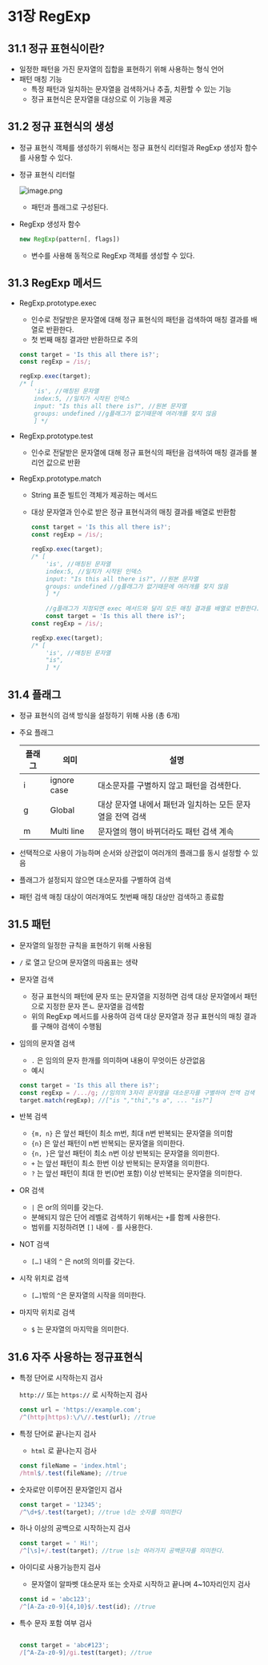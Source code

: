 # 31장 RegExp

## 31.1 정규 표현식이란?

- 일정한 패턴을 가진 문자열의 집합을 표현하기 위해 사용하는 형식 언어
- 패턴 매칭 기능
    - 특정 패턴과 일치하는 문자열을 검색하거나 추출, 치환할 수 있는 기능
    - 정규 표현식은 문자열을 대상으로 이 기능을 제공

## 31.2 정규 표현식의 생성

- 정규 표현식 객체를 생성하기 위해서는 정규 표현식 리터럴과 RegExp 생성자 함수를 사용할 수 있다.
- 정규 표현식 리터럴
    
    ![image.png](31%E1%84%8C%E1%85%A1%E1%86%BC%20RegExp%201d0f78a2bff18089860bfba82ab5c6ff/image.png)
    
    - 패턴과 플래그로 구성된다.
- RegExp 생성자 함수
    
    ```jsx
    new RegExp(pattern[, flags])
    ```
    
    - 변수를 사용해 동적으로 RegExp 객체를 생성할 수 있다.

## 31.3 RegExp 메서드

- RegExp.prototype.exec
    - 인수로 전달받은 문자열에 대해 정규 표현식의 패턴을 검색하여 매칭 결과를 배열로 반환한다.
    - 첫 번째 매칭 결과만 반환하므로 주의
    
    ```jsx
    const target = 'Is this all there is?';
    const regExp = /is/;
    
    regExp.exec(target);
    /* [
    	'is', //매칭된 문자열
    	index:5, //일치가 시작된 인덱스
    	input: "Is this all there is?", //원본 문자열
    	groups: undefined //g플래그가 없기때문에 여러개를 찾지 않음
    	] */
    ```
    
- RegExp.prototype.test
    - 인수로 전달받은 문자열에 대해 정규 표현식의 패턴을 검색하여 매칭 결과를 불리언 값으로 반환
- RegExp.prototype.match
    - String 표준 빌트인 객체가 제공하는 메서드
    - 대상 문자열과 인수로 받은 정규 표현식과의 매칭 결과를 배열로 반환함
        
        ```jsx
        const target = 'Is this all there is?';
        const regExp = /is/;
        
        regExp.exec(target);
        /* [
        	'is', //매칭된 문자열
        	index:5, //일치가 시작된 인덱스
        	input: "Is this all there is?", //원본 문자열
        	groups: undefined //g플래그가 없기때문에 여러개를 찾지 않음
        	] */
        	
        	//g플래그가 지정되면 exec 메서드와 달리 모든 매칭 결과를 배열로 반환한다.
        	const target = 'Is this all there is?';
        const regExp = /is/;
        
        regExp.exec(target);
        /* [
        	'is', //매칭된 문자열
        	"is",
        	] */
        ```
        

## 31.4 플래그

- 정규 표현식의 검색 방식을 설정하기 위해 사용 (총 6개)
- 주요 플래그
    
    
    | 플래그 | 의미 | 설명 |
    | --- | --- | --- |
    | i | ignore case | 대소문자를 구별하지 않고 패턴을 검색한다. |
    | g | Global | 대상 문자열 내에서 패턴과 일치하는 모든 문자열을 전역 검색 |
    | m | Multi line | 문자열의 행이 바뀌더라도 패턴 검색 계속 |
- 선택적으로 사용이 가능하며 순서와 상관없이 여러개의 플래그를 동시 설정할 수 있음
- 플래그가 설정되지 않으면 대소문자를 구별하여 검색
- 패턴 검색 매칭 대상이 여러개여도 첫번째 매칭 대상만 검색하고 종료함

## 31.5 패턴

- 문자열의 일정한 규칙을 표현하기 위해 사용됨
- `/` 로 열고 닫으며 문자열의 따옴표는 생략
- 문자열 검색
    - 정규 표현식의 패턴에 문자 또는 문자열을 지정하면 검색 대상 문자열에서 패턴으로 지정한 문자 똔ㄴ 문자열을 검색함
    - 위의 RegExp 메서드를 사용하여 검색 대상 문자열과 정규 표현식의 매칭 결과를 구해야 검색이 수행됨
- 임의의 문자열 검색
    - `.` 은 임의의 문자 한개를 의미하며 내용이 무엇이든 상관없음
    - 예시
    
    ```jsx
    const target = 'Is this all there is?';
    const regExp = /.../g; //임의의 3자리 문자열을 대소문자를 구별하여 전역 검색
    target.match(regExp); //["is ","thi","s a", ... "is?"]
    ```
    
- 반복 검색
    - `{m, n}` 은 앞선 패턴이 최소 m번, 최대 n번 반복되는 문자열을 의미함
    - `{n}` 은 앞선 패턴이 n번 반복되는 문자열을 의미한다.
    - `{n, }`은 앞선 패턴이 최소 n번 이상 반복되는 문자열을 의미한다.
    - `+` 는 앞선 패턴이 최소 한번 이상 반복되는 문자열을 의미한다.
    - `?` 는 앞선 패턴이 최대 한 번(0번 포함) 이상 반복되는 문자열을 의미한다.
- OR 검색
    - `|` 은 or의 의미를 갖는다.
    - 분해되지 않은 단어 레벨로 검색하기 위해서는 `+`를 함께 사용한다.
    - 범위를 지정하려면 `[]` 내에 `-` 를 사용한다.
- NOT 검색
    - `[…]` 내의 `^` 은 not의 의미를 갖는다.
- 시작 위치로 검색
    - `[…]`밖의 `^`은 문자열의 시작을 의미한다.
- 마지막 위치로 검색
    - `$` 는 문자열의 마지막을 의미한다.

## 31.6 자주 사용하는 정규표현식

- 특정 단어로 시작하는지 검사
    
    `http://` 또는 `https://` 로 시작하는지 검사
    
    ```jsx
    const url = 'https://example.com';
    /^(http|https):\/\//.test(url); //true
    ```
    
- 특정 단어로 끝나는지 검사
    - `html` 로 끝나는지 검사
    
    ```jsx
    const fileName = 'index.html';
    /html$/.test(fileName); //true
    ```
    
- 숫자로만 이루어진 문자열인지 검사
    
    ```jsx
    const target = '12345';
    /^\d+$/.test(target); //true \d는 숫자를 의미한다
    ```
    
- 하나 이상의 공백으로 시작하는지 검사
    
    ```jsx
    const target = ' Hi!';
    /^[\s]+/.test(target); //true \s는 여러가지 공백문자를 의미한다.
    ```
    
- 아이디로 사용가능한지 검사
    - 문자열이 알파벳 대소문자 또는 숫자로 시작하고 끝나며 4~10자리인지 검사
    
    ```jsx
    const id = 'abc123';
    /^[A-Za-z0-9]{4,10}$/.test(id); //true
    ```
    
- 특수 문자 포함 여부 검사
    
    ```jsx
    
    const target = 'abc#123';
    /[^A-Za-z0-9]/gi.test(target); //true
    
    ```